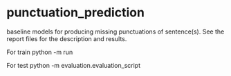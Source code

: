 # punctuation_prediction
baseline models for producing missing punctuations of sentence(s). See the report files for the description and results.

For train
python -m run

For test
python -m evaluation.evaluation_script
